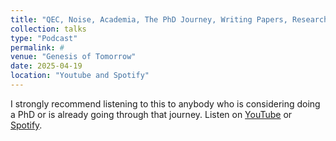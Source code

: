 ```yaml
---
title: "QEC, Noise, Academia, The PhD Journey, Writing Papers, Research, & More"
collection: talks
type: "Podcast"
permalink: #
venue: "Genesis of Tomorrow"
date: 2025-04-19
location: "Youtube and Spotify"
---
```



I strongly recommend listening to this to anybody who is considering doing a PhD or is already going through that journey. Listen on [YouTube](https://www.youtube.com/watch?v=OKRcqTDhUn8&ab_channel=GenesisofTomorrow) or [Spotify](https://open.spotify.com/episode/1VerV8ezzKDT9BHCfkSPJZ?si=XlXsYIvlQ9ScPTIKzCQuQw&nd=1&dlsi=bbcd2f03861e4032).
